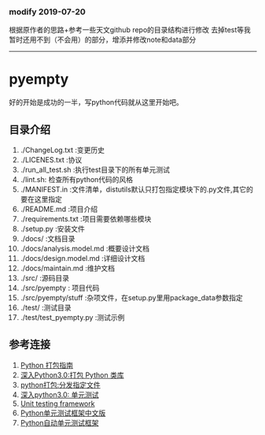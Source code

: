 ### modify 2019-07-20
根据原作者的思路+参考一些天文github repo的目录结构进行修改
去掉test等我暂时还用不到（不会用）的部分，增添并修改note和data部分

---
# pyempty

好的开始是成功的一半，写python代码就从这里开始吧。

## 目录介绍

1. ./ChangeLog.txt :变更历史
1. ./LICENES.txt :协议
1. ./run_all_test.sh :执行test目录下的所有单元测试
1. ./lint.sh: 检查所有python代码的风格
1. ./MANIFEST.in :文件清单，distutils默认只打包指定模块下的.py文件,其它的要在这里指定
1. ./README.md :项目介绍
1. ./requirements.txt :项目需要依赖哪些模块
1. ./setup.py :安装文件
1. ./docs/ :文档目录
1. ./docs/analysis.model.md :概要设计文档
1. ./docs/design.model.md :详细设计文档
1. ./docs/maintain.md :维护文档
1. ./src/ :源码目录
1. ./src/pyempty : 项目代码
1. ./src/pyempty/stuff :杂项文件，在setup.py里用package_data参数指定
1. ./test/ :测试目录
1. ./test/test_pyempty.py :测试示例

## 参考连接

1. [Python 打包指南](http://www.ibm.com/developerworks/cn/opensource/os-pythonpackaging/)
1. [深入Python3.0:打包 Python 类库](http://woodpecker.org.cn/diveintopython3/packaging.html)
1. [python打包:分发指定文件](http://docs.python.org/release/3.1.5/distutils/sourcedist.html#manifest)
1. [深入python3.0: 单元测试](http://woodpecker.org.cn/diveintopython3/unit-testing.html)
1. [Unit testing framework](http://docs.python.org/library/unittest.html)
1. [Python单元测试框架中文版](http://pyunit.sourceforge.net/pyunit_cn.html)
1. [Python自动单元测试框架](http://www.ibm.com/developerworks/cn/linux/l-pyunit/index.html)
